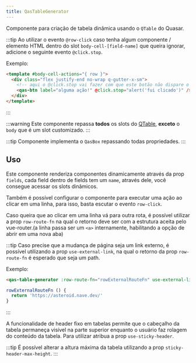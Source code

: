 ```yaml
---
title: QasTableGenerator
---
```


Componente para criação de tabela dinâmica usando o `QTable` do Quasar.

<doc-api file="table-generator/QasTableGenerator" name="QasTableGenerator" />

:::tip
Ao utilizar o evento `@row-click` caso tenha algum componente / elemento HTML dentro do slot `body-cell-[field-name]` que queira ignorar, adicione o seguinte evento `@click.stop`.

Exemplo:
```html
<template #body-cell-actions="{ row }">
  <div class="flex justify-end no-wrap q-gutter-x-sm">
    <!-- aqui o @click.stop vai fazer com que este botão não dispare o evento: @row-click -->
    <qas-btn label="alguma ação!" @click.stop="alert('fui clicado')" />
  </div>
</template>
```
:::

:::warning
Este componente repassa **todos** os slots do [QTable](https://quasar.dev/vue-components/table#qtable-api), **exceto** o `body` que é um slot customizado.
:::

:::tip
Componente implementa o `QasBox` repassando todas propriedades.
:::

## Uso

<doc-example file="QasTableGenerator/Basic" title="Básico" />

Este componente renderiza componentes dinamicamente através da prop `fields`, cada field dentro de fields tem um `name`, através dele, você consegue acessar os slots dinâmicos.

<doc-example file="QasTableGenerator/CustomSlot" title="Slots personalizados" />

Também é possível configurar o componente para executar uma ação ao clicar em uma linha, para isso, basta escutar o evento `row-click`.

<doc-example file="QasTableGenerator/ClickableRow" title="Linha clicável" />

Caso queira que ao clicar em uma linha vá para outra rota, é possível utilizar a prop `row-route-fn` na qual o retorno deve ser com a estrutura aceita pelo vue-router.(a linha passa ser um `<a>` internamente, habilitando a opção de abrir em uma nova aba)

:::tip
Caso precise que a mudança de página seja um link externo, é possível utilizando a prop `use-external-link`, na qual o retorno da prop `row-route-fn` é esperado que seja um path.

Exemplo:
```html
<qas-table-generator :row-route-fn="rowExternalRouteFn" use-external-link />
```

```js
rowExternalRouteFn () {
  return 'https://asteroid.nave.dev/'
}
```
:::

<doc-example file="QasTableGenerator/TableLink" title="Tabela com links" />

A funcionalidade de header fixo em tabelas permite que o cabeçalho da tabela permaneça visível na parte superior enquanto o usuário faz rolagem do conteúdo da tabela. Para utilizar atribua a prop `use-sticky-header`.

:::tip
É possível alterar a altura máxima da tabela utilizando a prop `sticky-header-max-height`.
:::

<doc-example file="QasTableGenerator/StickyHeader" title="Header fixo" />
